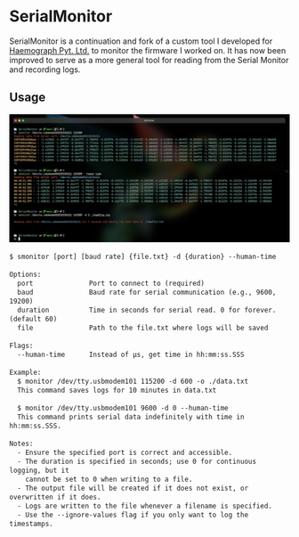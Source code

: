 # SerialMonitor

SerialMonitor is a continuation and fork of a custom tool I developed for
[Haemograph Pyt. Ltd.](https://github.com/Haemograph-Rheometer/) to monitor the firmware I worked
on. It has now been improved to serve as a more general tool for reading from the Serial Monitor and
recording logs.

## Usage

![screenshot](./.screenshot.png)

```
$ smonitor [port] [baud rate] {file.txt} -d {duration} --human-time

Options:
  port              Port to connect to (required)
  baud              Baud rate for serial communication (e.g., 9600, 19200)
  duration          Time in seconds for serial read. 0 for forever. (default 60)
  file              Path to the file.txt where logs will be saved

Flags:
  --human-time      Instead of µs, get time in hh:mm:ss.SSS

Example:
  $ monitor /dev/tty.usbmodem101 115200 -d 600 -o ./data.txt
  This command saves logs for 10 minutes in data.txt

  $ monitor /dev/tty.usbmodem101 9600 -d 0 --human-time
  This command prints serial data indefinitely with time in hh:mm:ss.SSS.

Notes:
  - Ensure the specified port is correct and accessible.
  - The duration is specified in seconds; use 0 for continuous logging, but it
    cannot be set to 0 when writing to a file.
  - The output file will be created if it does not exist, or overwritten if it does.
  - Logs are written to the file whenever a filename is specified.
  - Use the --ignore-values flag if you only want to log the timestamps.
```

